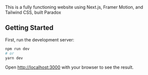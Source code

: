 This is a fully functioning website using Next.js, Framer Motion, and Tailwind CSS, built Paradox

## Getting Started

First, run the development server:

```bash
npm run dev
# or
yarn dev
```

Open [http://localhost:3000](http://localhost:3000) with your browser to see the result.



